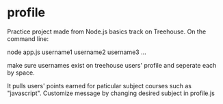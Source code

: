 # profile
Practice project made from Node.js basics track on Treehouse.
On the command line:

node app.js username1 username2 username3 ...

make sure usernames exist on treehouse users' profile and seperate each by space. 

It pulls users' points earned for paticular subject courses such as "javascript". Customize message by changing desired subject in profile.js
